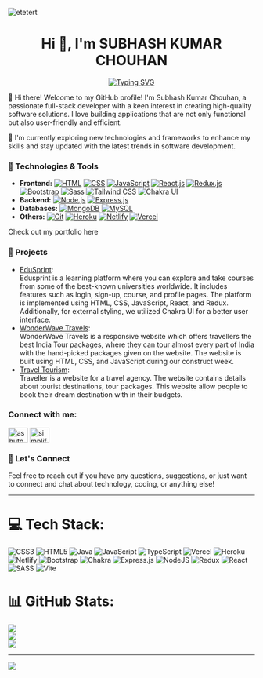 ![etetert](https://github.com/Skchouhan753/Skchouhan753/assets/104707355/ae0fcc36-2878-4f1a-a259-be02f916cfdc)

<h1 align="center">Hi 👋, I'm SUBHASH KUMAR CHOUHAN</h1> 
<p align="center">
<a href="https://git.io/typing-svg"><img src="https://readme-typing-svg.demolab.com?font=Fira+Code&weight=500&pause=1000&center=true&vCenter=true&random=false&width=800&height=80&lines=A+passionate+Full+Stack+Web+Deeloper" alt="Typing SVG" /></a>
</p>



👋 Hi there! Welcome to my GitHub profile! I'm Subhash Kumar Chouhan, a passionate full-stack developer with a keen interest in creating high-quality software solutions. I love building applications that are not only functional but also user-friendly and efficient.

🌱 I'm currently exploring new technologies and frameworks to enhance my skills and stay updated with the latest trends in software development.

### 🔭 Technologies & Tools
- **Frontend:** [![HTML](https://img.shields.io/badge/HTML5-E34F26?logo=html5&logoColor=white)](#) [![CSS](https://img.shields.io/badge/CSS3-1572B6?logo=css3&logoColor=white)](#) [![JavaScript](https://img.shields.io/badge/JavaScript-F7DF1E?logo=javascript&logoColor=black)](#) [![React.js](https://img.shields.io/badge/React.js-61DAFB?logo=react&logoColor=black)](#) [![Redux.js](https://img.shields.io/badge/Redux.js-764ABC?logo=redux&logoColor=white)](#) [![Bootstrap](https://img.shields.io/badge/Bootstrap-563D7C?logo=bootstrap&logoColor=white)](#) [![Sass](https://img.shields.io/badge/Sass-CC6699?logo=sass&logoColor=white)](#) [![Tailwind CSS](https://img.shields.io/badge/Tailwind_CSS-38B2AC?logo=tailwind-css&logoColor=white)](#) [![Chakra UI](https://img.shields.io/badge/Chakra_UI-319795?logo=chakra-ui&logoColor=white)](#)
- **Backend:** [![Node.js](https://img.shields.io/badge/Node.js-339933?logo=node.js&logoColor=white)](#) [![Express.js](https://img.shields.io/badge/Express.js-000000?logo=express&logoColor=white)](#)
- **Databases:** [![MongoDB](https://img.shields.io/badge/MongoDB-47A248?logo=mongodb&logoColor=white)](#) [![MySQL](https://img.shields.io/badge/MySQL-4479A1?logo=mysql&logoColor=white)](#)
- **Others:** [![Git](https://img.shields.io/badge/Git-F05032?logo=git&logoColor=white)](#) [![Heroku](https://img.shields.io/badge/Heroku-430098?logo=heroku&logoColor=white)](#) [![Netlify](https://img.shields.io/badge/Netlify-00C7B7?logo=netlify&logoColor=white)](#) [![Vercel](https://img.shields.io/badge/Vercel-000000?logo=vercel&logoColor=white)](#)

Check out my portfolio <a>here</a>

### 🚀 Projects
- [EduSprint](https://github.com/Skchouhan753/software-kalaakar-5678.git):<br/>
  Edusprint is a learning platform where you can explore and take courses from some of the best-known universities worldwide. It includes features such as login, sign-up, course, and profile pages. The platform is implemented using HTML, CSS, JavaScript, React, and Redux. Additionally, for external styling, we utilized Chakra UI for a better user interface.
- [WonderWave Travels](https://github.com/Skchouhan753/wonderwave-travels): <br/>
  WonderWave Travels is a responsive website which offers travellers the best India Tour packages, where they can tour almost every part of India with the hand-picked packages given on the website. The website is built using HTML, CSS, and JavaScript during our construct week.
- [Travel Tourism](https://github.com/Skchouhan753/Traveller): <br/>
  Traveller is a website for a travel agency. The website contains details about tourist destinations, tour packages. This website allow people to book their dream destination with in their budgets.

<h3 align="left">Connect with me:</h3>
<p align="left">
<a href="https://www.linkedin.com/in/skchouhan753" target="blank"><img align="center" src="https://raw.githubusercontent.com/rahuldkjain/github-profile-readme-generator/master/src/images/icons/Social/linked-in-alt.svg" alt="ashutosh mishra" height="30" width="40" /></a>
<a href="https://www.youtube.com/@TechTalk753" target="blank"><img align="center" src="https://raw.githubusercontent.com/rahuldkjain/github-profile-readme-generator/master/src/images/icons/Social/youtube.svg" alt="simplified learner" height="30" width="40" /></a>
</p>


### 💬 Let's Connect
Feel free to reach out if you have any questions, suggestions, or just want to connect and chat about technology, coding, or anything else!

---


# 💻 Tech Stack:
![CSS3](https://img.shields.io/badge/css3-%231572B6.svg?style=for-the-badge&logo=css3&logoColor=white) ![HTML5](https://img.shields.io/badge/html5-%23E34F26.svg?style=for-the-badge&logo=html5&logoColor=white) ![Java](https://img.shields.io/badge/java-%23ED8B00.svg?style=for-the-badge&logo=openjdk&logoColor=white) ![JavaScript](https://img.shields.io/badge/javascript-%23323330.svg?style=for-the-badge&logo=javascript&logoColor=%23F7DF1E) ![TypeScript](https://img.shields.io/badge/typescript-%23007ACC.svg?style=for-the-badge&logo=typescript&logoColor=white) ![Vercel](https://img.shields.io/badge/vercel-%23000000.svg?style=for-the-badge&logo=vercel&logoColor=white) ![Heroku](https://img.shields.io/badge/heroku-%23430098.svg?style=for-the-badge&logo=heroku&logoColor=white) ![Netlify](https://img.shields.io/badge/netlify-%23000000.svg?style=for-the-badge&logo=netlify&logoColor=#00C7B7) ![Bootstrap](https://img.shields.io/badge/bootstrap-%238511FA.svg?style=for-the-badge&logo=bootstrap&logoColor=white) ![Chakra](https://img.shields.io/badge/chakra-%234ED1C5.svg?style=for-the-badge&logo=chakraui&logoColor=white) ![Express.js](https://img.shields.io/badge/express.js-%23404d59.svg?style=for-the-badge&logo=express&logoColor=%2361DAFB) ![NodeJS](https://img.shields.io/badge/node.js-6DA55F?style=for-the-badge&logo=node.js&logoColor=white) ![Redux](https://img.shields.io/badge/redux-%23593d88.svg?style=for-the-badge&logo=redux&logoColor=white) ![React](https://img.shields.io/badge/react-%2320232a.svg?style=for-the-badge&logo=react&logoColor=%2361DAFB) ![SASS](https://img.shields.io/badge/SASS-hotpink.svg?style=for-the-badge&logo=SASS&logoColor=white) ![Vite](https://img.shields.io/badge/vite-%23646CFF.svg?style=for-the-badge&logo=vite&logoColor=white)
# 📊 GitHub Stats:
![](https://github-readme-stats.vercel.app/api?username=Skchouhan753&theme=dark&hide_border=false&include_all_commits=true&count_private=true)<br/>
![](https://github-readme-streak-stats.herokuapp.com/?user=Skchouhan753&theme=dark&hide_border=false)<br/>
![](https://github-readme-stats.vercel.app/api/top-langs/?username=Skchouhan753&theme=dark&hide_border=false&include_all_commits=true&count_private=true&layout=compact)

---
[![](https://visitcount.itsvg.in/api?id=Skchouhan753&icon=0&color=0)](https://visitcount.itsvg.in)

<!-- Proudly created with GPRM ( https://gprm.itsvg.in ) -->
